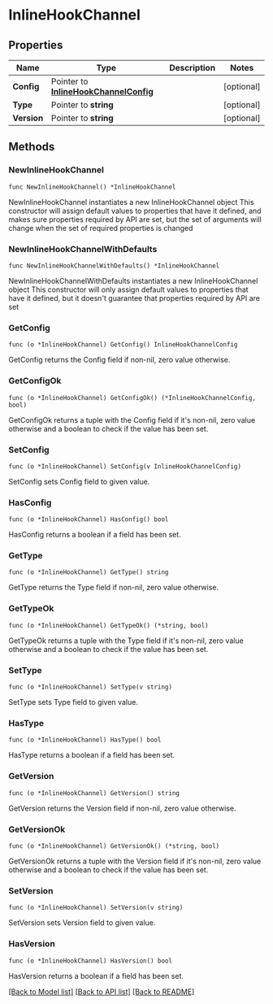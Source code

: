 # InlineHookChannel

## Properties

Name | Type | Description | Notes
------------ | ------------- | ------------- | -------------
**Config** | Pointer to [**InlineHookChannelConfig**](InlineHookChannelConfig.md) |  | [optional] 
**Type** | Pointer to **string** |  | [optional] 
**Version** | Pointer to **string** |  | [optional] 

## Methods

### NewInlineHookChannel

`func NewInlineHookChannel() *InlineHookChannel`

NewInlineHookChannel instantiates a new InlineHookChannel object
This constructor will assign default values to properties that have it defined,
and makes sure properties required by API are set, but the set of arguments
will change when the set of required properties is changed

### NewInlineHookChannelWithDefaults

`func NewInlineHookChannelWithDefaults() *InlineHookChannel`

NewInlineHookChannelWithDefaults instantiates a new InlineHookChannel object
This constructor will only assign default values to properties that have it defined,
but it doesn't guarantee that properties required by API are set

### GetConfig

`func (o *InlineHookChannel) GetConfig() InlineHookChannelConfig`

GetConfig returns the Config field if non-nil, zero value otherwise.

### GetConfigOk

`func (o *InlineHookChannel) GetConfigOk() (*InlineHookChannelConfig, bool)`

GetConfigOk returns a tuple with the Config field if it's non-nil, zero value otherwise
and a boolean to check if the value has been set.

### SetConfig

`func (o *InlineHookChannel) SetConfig(v InlineHookChannelConfig)`

SetConfig sets Config field to given value.

### HasConfig

`func (o *InlineHookChannel) HasConfig() bool`

HasConfig returns a boolean if a field has been set.

### GetType

`func (o *InlineHookChannel) GetType() string`

GetType returns the Type field if non-nil, zero value otherwise.

### GetTypeOk

`func (o *InlineHookChannel) GetTypeOk() (*string, bool)`

GetTypeOk returns a tuple with the Type field if it's non-nil, zero value otherwise
and a boolean to check if the value has been set.

### SetType

`func (o *InlineHookChannel) SetType(v string)`

SetType sets Type field to given value.

### HasType

`func (o *InlineHookChannel) HasType() bool`

HasType returns a boolean if a field has been set.

### GetVersion

`func (o *InlineHookChannel) GetVersion() string`

GetVersion returns the Version field if non-nil, zero value otherwise.

### GetVersionOk

`func (o *InlineHookChannel) GetVersionOk() (*string, bool)`

GetVersionOk returns a tuple with the Version field if it's non-nil, zero value otherwise
and a boolean to check if the value has been set.

### SetVersion

`func (o *InlineHookChannel) SetVersion(v string)`

SetVersion sets Version field to given value.

### HasVersion

`func (o *InlineHookChannel) HasVersion() bool`

HasVersion returns a boolean if a field has been set.


[[Back to Model list]](../README.md#documentation-for-models) [[Back to API list]](../README.md#documentation-for-api-endpoints) [[Back to README]](../README.md)


